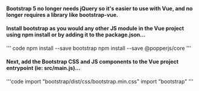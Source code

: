 #### Bootstrap 5 no longer needs jQuery so it's easier to use with Vue, and no longer requires a library like bootstrap-vue.

#### Install bootstrap as you would any other JS module in the Vue project using npm install or by adding it to the package.json...

''' code
npm install --save bootstrap
npm install --save @popperjs/core
'''

#### Next, add the Bootstrap CSS and JS components to the Vue project entrypoint (ie: src/main.js)...

'''code
import "bootstrap/dist/css/bootstrap.min.css"
import "bootstrap"
'''
